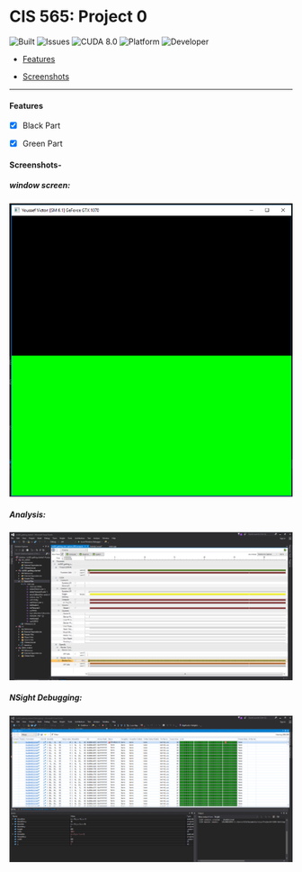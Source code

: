 # CIS 565: Project 0
 
 ![Built](https://img.shields.io/appveyor/ci/gruntjs/grunt.svg) ![Issues](https://img.shields.io/github/issues-raw/badges/shields/website.svg) ![CUDA 8.0](https://img.shields.io/badge/CUDA-8.0-green.svg?style=flat)  ![Platform](https://img.shields.io/badge/platform-Desktop-bcbcbc.svg)  ![Developer](https://img.shields.io/badge/Developer-Youssef%20Victor-0f97ff.svg?style=flat)
 
 

- [Features](#features)
 
- [Screenshots](#screenshots)
 


 ____________________________________________________


 
 

#### Features

- [x] Black Part

- [x] Green Part


#### Screenshots-

##### window screen:

![main](/images/screenshot.png)

##### Analysis:

![Analysis](/images/analysis.PNG)

##### NSight Debugging:

![NSight](/images/nsight.PNG)
